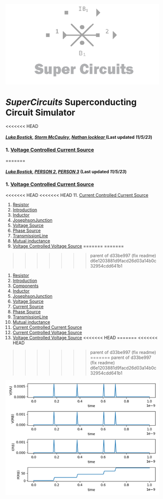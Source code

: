 ![A quick mockup of what the area might look like](/img/external_image.png)

# *SuperCircuits* Superconducting Circuit Simulator
<<<<<<< HEAD
#### *[Luka Bostick](https://github.com/LukaBostick)*, *[Storm McCauley](https://github.com/StormMcCauley)*, *[Nathan locklear ](https://github.com/Nathanos4)* (Last updated *11/5/23*)
 ###   1. [Voltage Controlled Current Source](#VoltageControlledCurrentSource)

=======
#### *[Luka Bostick](https://github.com/LukaBostick)*, *[PERSON 2](https://github.com/Person2)*, *[PERSON 3](https://github.com/Person3)* (Last updated *11/5/23*)


 ###   1. [Voltage Controlled Current Source](#VoltageControlledCurrentSource)
<<<<<<< HEAD
<<<<<<< HEAD
11. [Current Controlled Current Source](/Components/CurrentControlledCurrentSource.md)
1. [Resistor](/Components/Resistor.md)
1. [Introduction](/OpenCircuits/README.md)
1. [Inductor](/Components/Inductor.md)
1. [JosephsonJunction](/Components/JosephsonJunction.md)
1. [Voltage Source](/Components/VoltageSource.md)
1. [Phase Source](/Components/PhaseSource.md)
1. [TransmissionLine](/Components/TransmissionLine.md)
1. [Mutual inductance](/Components/Mutualinductance.md)
1. [Voltage Controlled Voltage Source](/Components/VoltageControlledCurrentSource.md)
=======
=======
>>>>>>> parent of d33be997 (fix readme)
>>>>>>> d6e1203881d9facd26d03a14b0c32954cdd641b1
1. [Resistor](#Resistor)
1. [Introduction](#introduction)
2. [Components](#Components)
1. [Inductor](#Inductor)
1. [JosephsonJunction](#JosephsonJunction)
1. [Voltage Source](#VoltageSource)
1. [Current Source](#CurrentSource)
1. [Phase Source](#PhaseSource)
1. [TransmissionLine](#TransmissionLine)
1. [Mutual inductance](#Mutualinductance)
1. [Current Controlled Current Source](#CurrentControlledCurrentSource)
1. [Current Controlled Voltage Source](#CurrentControlledVoltageSource)
1. [Voltage Controlled Voltage Source](#VoltageControlledVoltageSource)
<<<<<<< HEAD
=======
<<<<<<< HEAD
>>>>>>> parent of d33be997 (fix readme)
=======
>>>>>>> parent of d33be997 (fix readme)
>>>>>>> d6e1203881d9facd26d03a14b0c32954cdd641b1


![A quick mockup of what the area might look like](/img/vccs_figure.png)